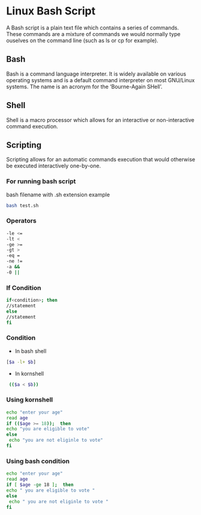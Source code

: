 # Linux Bash Script 

A Bash script is a plain text file which contains a series of commands. These commands are a mixture of commands we would normally type ouselves on the command line (such as ls or cp for example).

## Bash

Bash is a command language interpreter. It is widely available on various operating systems and is a default command interpreter on most GNU/Linux systems. The name is an acronym for the ‘Bourne-Again SHell’.

## Shell

Shell is a macro processor which allows for an interactive or non-interactive command execution.

## Scripting

Scripting allows for an automatic commands execution that would otherwise be executed interactively one-by-one.

### For running bash script

bash filename with .sh extension
example

```sh
bash test.sh
```

### Operators
```sh
-le <=
-lt <
-ge >=
-gt >
-eq =
-ne !=
-a &&
-0 ||
```
### If Condition

```sh
if<condition>; then
//statement
else
//statement
fi
```

### Condition

- In bash shell  
```sh
[$a -l+ $b]
```
- In kornshell 
```sh
 (($a < $b))
 ```

### Using kornshell

```sh
echo "enter your age"
read age
if (($age >= 18));  then
echo "you are eligible to vote"
else
 echo "you are not eliginle to vote"
fi
```

### Using bash condition

```sh
echo "enter your age"
read age
if [ $age -ge 18 ];  then
echo " you are eligible to vote "
else
 echo " you are not eliginle to vote "
fi
```
